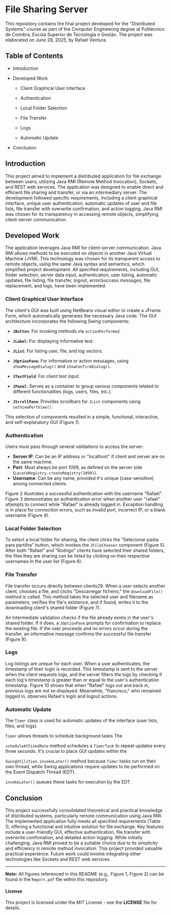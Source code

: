 # File Sharing Server 

This repository contains the final project developed for the "Distributed Systems" course as part of the Computer Engineering degree at Politécnico de Coimbra, Escola Superior de Tecnologia e Gestão. The project was elaborated on June 28, 2025, by Rafael Ventura.

## Table of Contents

- Introduction
    
- Developed Work
    
    - Client Graphical User Interface
        
    - Authentication
        
    - Local Folder Selection
        
    - File Transfer
        
    - Logs
        
    - Automatic Update
        
- Conclusion

## Introduction

This project aimed to implement a distributed application for file exchange between users, utilizing Java RMI (Remote Method Invocation), Sockets, and REST web services. The application was designed to enable direct and efficient file sharing and transfer, or via an intermediary server. The development followed specific requirements, including a client graphical interface, unique user authentication, automatic updates of user and file lists, file transfer with overwrite confirmation, and action logging. Java RMI was chosen for its transparency in accessing remote objects, simplifying client-server communication.

## Developed Work

The application leverages Java RMI for client-server communication. Java RMI allows methods to be executed on objects in another Java Virtual Machine (JVM). This technology was chosen for its transparent access to remote objects, using the same Java syntax and semantics, which simplified project development. All specified requirements, including GUI, folder selection, server data input, authentication, user listing, automatic updates, file listing, file transfer, logout, error/success messages, file replacement, and logs, have been implemented.

### Client Graphical User Interface

The client's GUI was built using NetBeans visual editor to create a JFrame Form, which automatically generates the necessary Java code. The GUI architecture incorporates the following Swing components:

- **`JButton`**: For invoking methods via `actionPerformed`.

- **`JLabel`**: For displaying informative text.

- **`JList`**: For listing user, file, and log vectors.

- **`JOptionPane`**: For informative or action messages, using `showMessageDialog()` and `showConfirmDialog()`.

- **`JTextField`**: For client text input.

- **`JPanel`**: Serves as a container to group various components related to different functionalities (logs, users, files, etc.).

- **`JScrollPane`**: Provides scrollbars for `JList` components using `setViewPortView()`.


This selection of components resulted in a simple, functional, interactive, and self-explanatory GUI (Figure 1).

### Authentication

Users must pass through several validations to access the server:
- **Server IP**: Can be an IP address or "localhost" if client and server are on the same machine.
- **Port**: Must always be port 1099, as defined on the server side (`LocateRegistry.createRegistry(1099)`).
- **Username**: Can be any name, provided it's unique (case-sensitive) among connected clients.

Figure 2 illustrates a successful authentication with the username "Rafael". Figure 3 demonstrates an authentication error when another user "rafael" attempts to connect while "Rafael" is already logged in. Exception handling is in place for connection errors, such as invalid port, incorrect IP, or a blank username (Figure 4).

### Local Folder Selection

To select a local folder for sharing, the client clicks the "Selecionar pasta para partilha" button, which invokes the `JFileChooser` component (Figure 5). After both "Rafael" and "Rodrigo" clients have selected their shared folders, the files they are sharing can be listed by clicking on their respective usernames in the user list (Figure 6).

### File Transfer

File transfer occurs directly between clients29. When a user selects another client, chooses a file, and clicks "Descarregar ficheiro," the `downloadFile()` method is called. This method takes the selected user and filename as parameters, verifies the file's existence, and if found, writes it to the downloading client's shared folder (Figure 7).

An intermediate validation checks if the file already exists in the user's shared folder. If it does, a `JOptionPane` prompts for confirmation to replace the existing file. If the user proceeds and no errors occur during the transfer, an informative message confirms the successful file transfer (Figure 9).

### Logs

Log listings are unique for each user. When a user authenticates, the timestamp of their login is recorded. This timestamp is sent to the server when the client requests logs, and the server filters the logs by checking if each log's timestamp is greater than or equal to the user's authentication timestamp. Figure 10 shows that when "Rafael" logs out and back in, previous logs are not re-displayed. Meanwhile, "francisco," who remained logged in, observes Rafael's login and logout actions.

### Automatic Update

The `Timer` class is used for automatic updates of the interface (user lists, files, and logs).

`Timer` allows threads to schedule background tasks The

`scheduleAtFixedRate` method schedules a `TimerTask` to repeat updates every three seconds. It's crucial to place GUI updates within the

`SwingUtilities.invokeLater()` method because `Timer` tasks run on their own thread, while Swing applications require updates to be performed on the Event Dispatch Thread (EDT).

`invokeLater()` queues these tasks for execution by the EDT.

## Conclusion

This project successfully consolidated theoretical and practical knowledge of distributed systems, particularly remote communication using Java RMI. The implemented application fully meets all specified requirements (Table 1), offering a functional and intuitive solution for file exchange. Key features include a user-friendly GUI, effective authentication, file transfer with overwrite confirmation, and detailed action logging. While initially challenging, Java RMI proved to be a suitable choice due to its simplicity and efficiency in remote method invocation. This project provided valuable practical experience. Future work could involve integrating other technologies like Sockets and REST web services.

---

**Note:** All figures referenced in this README (e.g., Figure 1, Figure 2) can be found in the `Report.pdf` file within this repository.

#### License

This project is licensed under the MIT License - see the **LICENSE** file for details.
